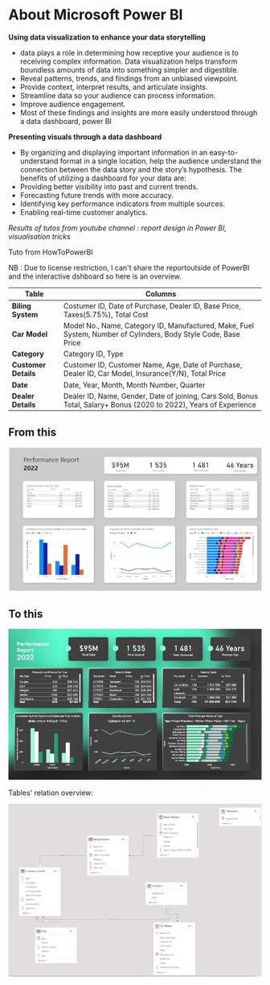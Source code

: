 # About Microsoft Power BI

**Using data visualization to enhance your data storytelling**

- data plays a role in determining how receptive your audience is to receiving complex information. Data visualization helps transform boundless amounts of data into something simpler and digestible.
- Reveal patterns, trends, and findings from an unbiased viewpoint.
- Provide context, interpret results, and articulate insights.
- Streamline data so your audience can process information.
- Improve audience engagement.
- Most of these findings and insights are more easily understood through a data dashboard, power BI

**Presenting visuals through a data dashboard**

- By organizing and displaying important information in an easy-to-understand format in a single location, help the audience understand the connection between the data story and the story’s hypothesis. The benefits of utilizing a dashboard for your data are:
- Providing better visibility into past and current trends.
- Forecasting future trends with more accuracy.
- Identifying key performance indicators from multiple sources.
- Enabling real-time customer analytics.

*Results of tutos from youtube channel : report design in Power BI, visualisation tricks*

Tuto from HowToPowerBI

NB : Due to license restriction, I can't share the reportoutside of PowerBI and the interactive dshboard so here is an overview.

| Table | Columns |
| --- | --- |
| **Biling System** | Costumer ID, Date of Purchase, Dealer ID, Base Price, Taxes(5.75%), Total Cost |
| **Car Model** | Model No., Name, Category ID, Manufactured, Make, Fuel System, Number of Cylinders, Body Style Code, Base Price |
| **Category** | Category ID, Type |
| **Customer Details** | Customer ID, Customer Name, Age, Date of Purchase, Dealer ID, Car Model, Insurance(Y/N), Total Price |
| **Date** | Date, Year, Month, Month Number, Quarter |
| **Dealer Details** | Dealer ID, Name, Gender, Date of joining, Cars Sold, Bonus Total, Salary+ Bonus (2020 to 2022), Years of Experience |

## From this

<img 
  src="https://github.com/petithyggebot/AboutPowerBI/blob/main/performancereportexo.JPG" 
  alt="Alt text" 
  title="start">

## To this

<img 
  src="https://github.com/petithyggebot/AboutPowerBI/blob/main/performancereportexo_result.JPG" 
  alt="Alt text" 
  title="Result">

Tables' relation overview:

<img 
  src="https://github.com/petithyggebot/AboutPowerBI/blob/main/performancereportexo01.JPG" 
  alt="Alt text" 
  title="TablesRelation">



